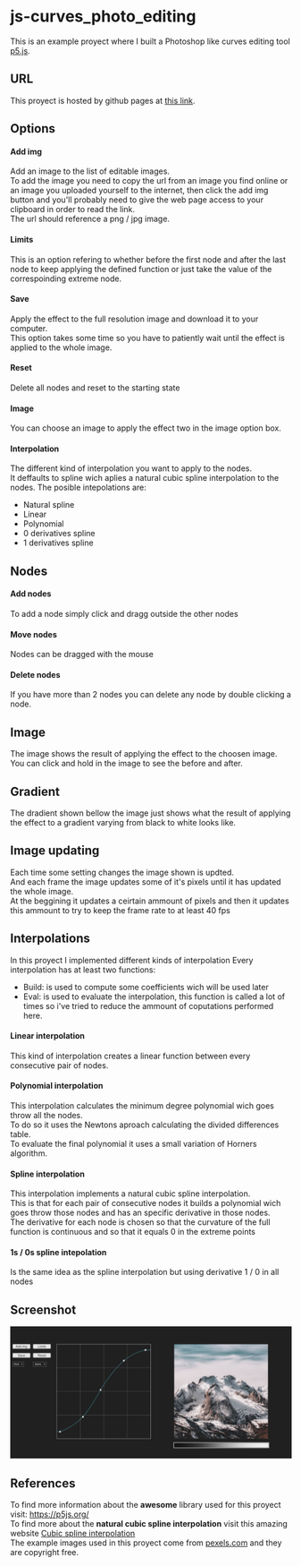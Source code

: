 # js-curves_photo_editing
This is an example proyect where I built a Photoshop like curves editing tool <a href="https://p5js.org/">p5.js</a>.
## URL
This proyect is hosted by github pages at <a href="https://pabloqb2000.github.io/js-curves_foto_editing/">this link</a>.
## Options
#### Add img
Add an image to the list of editable images. </br>
To add the image you need to copy the url from an image you find online or an image you uploaded yourself to the internet, then click the add img button and you'll probably need to give the web page access to your clipboard in order to read the link. </br>
The url should reference a png / jpg image.
#### Limits
This is an option refering to whether before the first node and after the last node to keep applying the defined function or just take the value of the correspoinding extreme node.
#### Save
Apply the effect to the full resolution image and download it to your computer. </br>
This option takes some time so you have to patiently wait until the effect is applied to the whole image.
#### Reset
Delete all nodes and reset to the starting state
#### Image
You can choose an image to apply the effect two in the image option box.
#### Interpolation
The different kind of interpolation you want to apply to the nodes. </br>
It deffaults to spline wich aplies a natural cubic spline interpolation to the nodes.
The posible intepolations are:
  - Natural spline
  - Linear
  - Polynomial
  - 0 derivatives spline
  - 1 derivatives spline
## Nodes
#### Add nodes
To add a node simply click and dragg outside the other nodes
#### Move nodes
Nodes can be dragged with the mouse
#### Delete nodes
If you have more than 2 nodes you can delete any node by double clicking a node.
## Image
The image shows the result of applying the effect to the choosen image. </br>
You can click and hold in the image to see the before and after.
## Gradient
The dradient shown bellow the image just shows what the result of applying the effect to a gradient varying from black to white looks like.
## Image updating
Each time some setting changes the image shown is updted. </br>
And each frame the image updates some of it's pixels until it has updated the whole image. </br>
At the beggining it updates a ceirtain ammount of pixels and then it updates this ammount to try to keep the frame rate to at least 40 fps
## Interpolations
In this proyect I implemented different kinds of interpolation
Every interpolation has at least two functions:
  - Build: is used to compute some coefficients wich will be used later
  - Eval: is used to evaluate the interpolation, this function is called a lot of times so i've tried to reduce the ammount of coputations performed here.
#### Linear interpolation
This kind of interpolation creates a linear function between every consecutive pair of nodes.
#### Polynomial interpolation
This interpolation calculates the minimum degree polynomial wich goes throw all the nodes. </br>
To do so it uses the Newtons aproach calculating the divided differences table. </br>
To evaluate the final polynomial it uses a small variation of Horners algorithm. </br>
#### Spline interpolation
This interpolation implements a natural cubic spline interpolation. </br>
This is that for each pair of consecutive nodes it builds a polynomial wich goes throw those nodes and has an specific derivative in those nodes. </br>
The derivative for each node is chosen so that the curvature of the full function is continuous and so that it equals 0 in the extreme points
#### 1s / 0s spline intepolation
Is the same idea as the spline interpolation but using derivative 1 / 0 in all nodes
## Screenshot
<img src="imgs/screenshot01.png"></img>
## References
To find more information about the <b>awesome</b> library used for this proyect visit:
<a href="https://p5js.org/"> https://p5js.org/ </a></br>
To find more about the <b>natural cubic spline interpolation</b> visit this amazing website <a href="http://blog.ivank.net/interpolation-with-cubic-splines.html">Cubic spline interpolation</a></br>
The example images used in this proyect come from <a href="https://www.pexels.com/?locale=en-us">pexels.com</a> and they are copyright free.
